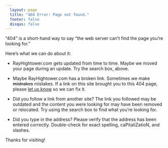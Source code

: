 ```yaml
---
  layout: page
  title: "404 Error: Page not found."
  footer: false
  disqus: false
---
```

&#8220;404&#8221; is a short-hand way to say &#8220;the web server can&#8217;t find the page you&#8217;re looking for.&#8221; 

Here&#8217;s what we can do about it:

* RayHightower.com gets updated from time to time. Maybe we moved your page during an update. Try the search box, above.
 
* Maybe RayHightower.com has a broken link. Sometimes we make <strike>mistrakes</strike> mistakes. If a link on this site brought you to this 404 page, please <a href="/contact">let us know</a> so we can fix it.
 
* Did you follow a link from another site? The link you followed may be outdated and the content you were looking for may have been removed or relocated. Try using the search box to find what you’re looking for.
 
* Did you type in the address? Please verify that the address has been entered correctly. Double-check for exact spelling, caPitaliZatioN, and slashes.

Thanks for visiting!

